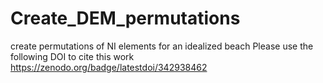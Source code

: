 # Create_DEM_permutations
create permutations of NI elements for an idealized beach
Please use the following DOI to cite this work 
https://zenodo.org/badge/latestdoi/342938462
